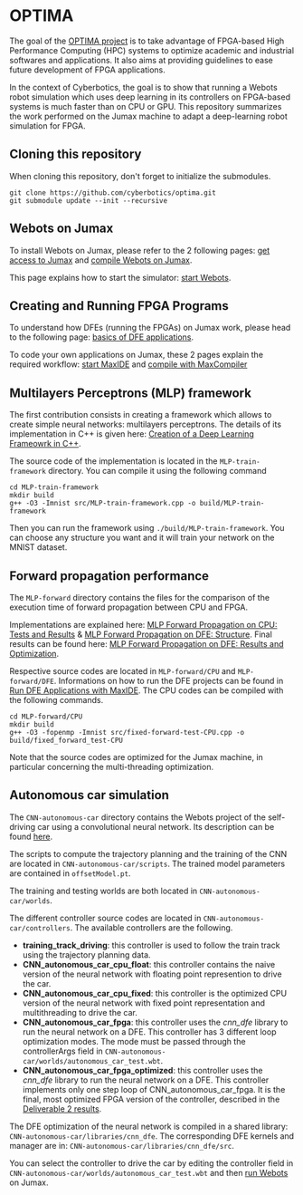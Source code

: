 # OPTIMA
The goal of the [OPTIMA project](https://optima-hpc.eu/project/) is to take advantage of FPGA-based High Performance Computing (HPC) systems to optimize academic and industrial softwares and applications. It also aims at providing guidelines to ease future development of FPGA applications.

In the context of Cyberbotics, the goal is to show that running a Webots robot simulation which uses deep learning in its controllers on FPGA-based systems is much faster than on CPU or GPU. This repository summarizes the work performed on the Jumax machine to adapt a deep-learning robot simulation for FPGA.

## Cloning this repository

When cloning this repository, don't forget to initialize the submodules.
``` console
git clone https://github.com/cyberbotics/optima.git
git submodule update --init --recursive
```


## Webots on Jumax
To install Webots on Jumax, please refer to the 2 following pages: [get access to Jumax](https://github.com/cyberbotics/optima/wiki/Access-Jumax) and [compile Webots on Jumax](https://github.com/cyberbotics/optima/wiki/Compile-Webots-on-Jumax).

This page explains how to start the simulator: [start Webots](https://github.com/cyberbotics/optima/wiki/Start-Webots).

## Creating and Running FPGA Programs
To understand how DFEs (running the FPGAs) on Jumax work, please head to the following page: [basics of DFE applications](https://github.com/cyberbotics/optima/wiki/Basics-of-DFE-Applications).

To code your own applications on Jumax, these 2 pages explain the required workflow: [start MaxIDE](https://github.com/cyberbotics/optima/wiki/Start-MaxIDE) and [compile with MaxCompiler](https://github.com/cyberbotics/optima/wiki/Compile-with-MaxCompiler)


## Multilayers Perceptrons (MLP) framework
The first contribution consists in creating a framework which allows to create simple neural networks: multilayers perceptrons. The details of its implementation in C++ is given here: [Creation of a Deep Learning Frameowrk in C++](https://github.com/cyberbotics/optima/wiki/Creation-of-a-MLP-Deep-Learning-Framework-in-CPP). 

The source code of the implementation is located in the `MLP-train-framework` directory. You can compile it using the following command
``` console
cd MLP-train-framework
mkdir build
g++ -O3 -Imnist src/MLP-train-framework.cpp -o build/MLP-train-framework
```
Then you can run the framework using `./build/MLP-train-framework`. You can choose any structure you want and it will train your network on the MNIST dataset.


## Forward propagation performance
The `MLP-forward` directory contains the files for the comparison of the execution time of forward propagation between CPU and FPGA. 

Implementations are explained here: [MLP Forward Propagation on CPU: Tests and Results](https://github.com/cyberbotics/optima/wiki/MLP-Forward-Propagation-on-CPU:-Tests-and-Results) & [MLP Forward Propagation on DFE: Structure](https://github.com/cyberbotics/optima/wiki/MLP-Forward-Propagation-on-DFE:-Structure). Final results can be found here: [MLP Forward Propagation on DFE: Results and Optimization](https://github.com/cyberbotics/optima/wiki/MLP-Forward-Propagation-on-DFE:-Results-and-Optimization).

Respective source codes are located in `MLP-forward/CPU` and `MLP-forward/DFE`. Informations on how to run the DFE projects can be found in [Run DFE Applications with MaxIDE](https://github.com/cyberbotics/optima/wiki/Run-DFE-Applications-With-MaxIDE). The CPU codes can be compiled with the following commands.
```console
cd MLP-forward/CPU
mkdir build
g++ -O3 -fopenmp -Imnist src/fixed-forward-test-CPU.cpp -o build/fixed_forward_test-CPU
```

Note that the source codes are optimized for the Jumax machine, in particular concerning the multi-threading optimization. 

## Autonomous car simulation
The `CNN-autonomous-car` directory contains the Webots project of the self-driving car using a convolutional neural network. Its description can be found [here](https://github.com/cyberbotics/optima/wiki/Autonomous-Car-Simulation).

The scripts to compute the trajectory planning and the training of the CNN are located in `CNN-autonomous-car/scripts`. The trained model parameters are contained in `offsetModel.pt`.

The training and testing worlds are both located in `CNN-autonomous-car/worlds`.

The different controller source codes are located in `CNN-autonomous-car/controllers`. The available controllers are the following.
* **training_track_driving**: this controller is used to follow the train track using the trajectory planning data.
* **CNN_autonomous_car_cpu_float**: this controller contains the naive version of the neural network with floating point represention to drive the car. 
* **CNN_autonomous_car_cpu_fixed**: this controller is the optimized CPU version of the neural network with fixed point representation and multithreading to drive the car.
* **CNN_autonomous_car_fpga**: this controller uses the _cnn_dfe_ library to run the neural network on a DFE. This controller has 3 different loop optimization modes. The mode must be passed through the controllerArgs field in `CNN-autonomous-car/worlds/autonomous_car_test.wbt`.
* **CNN_autonomous_car_fpga_optimized**: this controller uses the _cnn_dfe_ library to run the neural network on a DFE. This controller implements only one step loop of CNN_autonomous_car_fpga. It is the final, most optimized FPGA version of the controller, described in the [Deliverable 2 results](https://github.com/cyberbotics/optima/wiki/Deliverable-2:-CNN-performance-comparison-CPU-FPGA).

The DFE optimization of the neural network is compiled in a shared library: `CNN-autonomous-car/libraries/cnn_dfe`. The corresponding DFE kernels and manager are in: `CNN-autonomous-car/libraries/cnn_dfe/src`.

You can select the controller to drive the car by editing the controller field in `CNN-autonomous-car/worlds/autonomous_car_test.wbt` and then [run Webots](https://github.com/cyberbotics/optima/wiki/Start-Webots) on Jumax.
